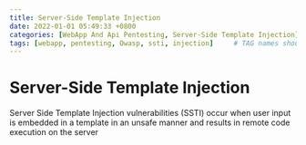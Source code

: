 ```yaml
---
title: Server-Side Template Injection
date: 2022-01-01 05:49:33 +0800
categories: [WebApp And Api Pentesting, Server-Side Template Injection]
tags: [webapp, pentesting, Owasp, ssti, injection]     # TAG names should always be lowercase
---
```


# Server-Side Template Injection

Server Side Template Injection vulnerabilities (SSTI) occur when user input is embedded in a template in an unsafe manner and results in remote code execution on the server

